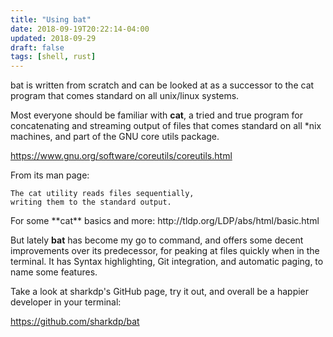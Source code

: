 ```yaml
---
title: "Using bat"
date: 2018-09-19T20:22:14-04:00
updated: 2018-09-29
draft: false
tags: [shell, rust]
---
```

bat is written from scratch and can be looked at as a successor to the cat program that comes standard on all unix/linux systems.

Most everyone should be familiar with **cat**, a tried and true program for concatenating and streaming output of files that comes standard on all *nix machines, and part of the
GNU core utils package.

https://www.gnu.org/software/coreutils/coreutils.html

From its man page:

    The cat utility reads files sequentially,
    writing them to the standard output.

<div class="note">For some **cat** basics and more: http://tldp.org/LDP/abs/html/basic.html
</div>

But lately **bat** has become my go to command, and offers some decent improvements over its predecessor, for peaking at files quickly when in the terminal. It has Syntax highlighting, Git integration, and automatic paging, to name some features.

Take a look at sharkdp's GitHub page, try it out, and overall be a happier developer in your terminal:

https://github.com/sharkdp/bat